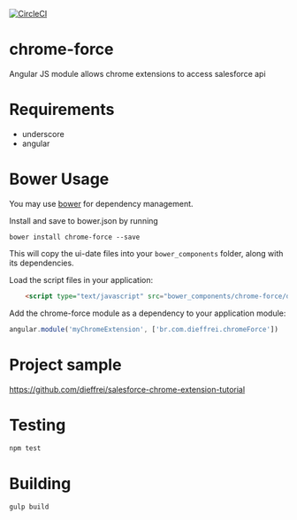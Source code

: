 [![CircleCI](https://circleci.com/gh/dieffrei/chrome-force/tree/master.svg?style=svg)](https://circleci.com/gh/dieffrei/chrome-force/tree/master)

# chrome-force
Angular JS module allows chrome extensions to access salesforce api


# Requirements

- underscore
- angular

# Bower Usage

You may use [bower](http://bower.io/) for dependency management.

Install and save to bower.json by running

    bower install chrome-force --save

This will copy the ui-date files into your `bower_components` folder, along with its dependencies.

Load the script files in your application:

```html
    <script type="text/javascript" src="bower_components/chrome-force/dist/chrome-force.js"></script>
```

Add the chrome-force module as a dependency to your application module:

```js
angular.module('myChromeExtension', ['br.com.dieffrei.chromeForce'])
```

# Project sample
https://github.com/dieffrei/salesforce-chrome-extension-tutorial

# Testing
    npm test

# Building
    gulp build
